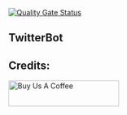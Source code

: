 [![Quality Gate Status](https://sonarcloud.io/api/project_badges/measure?project=sebiweise_twitterbot&metric=alert_status)](https://sonarcloud.io/summary/new_code?id=sebiweise_twitterbot)

## TwitterBot

## Credits:
<a href="https://www.buymeacoffee.com/sebiweise" target="_blank"><img src="https://cdn.buymeacoffee.com/buttons/v2/default-blue.png" alt="Buy Us A Coffee" height="51px" width="217px" /></a>
